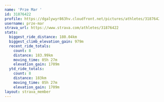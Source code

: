 ```yaml
---
name: 'Prze Mar '
id: 31876422
profile: https://dgalywyr863hv.cloudfront.net/pictures/athletes/31876422/22548952/4/large.jpg
username: prze-mar
strava_url: https://www.strava.com/athletes/31876422
stats:
  biggest_ride_distance: 180.04km
  biggest_climb_elevation_gain: 979m
  recent_ride_totals:
    count: 8
    distance: 183.99km
    moving_time: 05h 27m
    elevation_gain: 1709m
  ytd_ride_totals:
    count: 8
    distance: 183km
    moving_time: 05h 27m
    elevation_gain: 1709m
layout: strava_member
--- 
```

